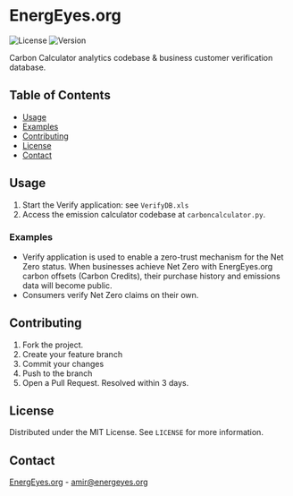 
# EnergEyes.org

![License](https://img.shields.io/badge/license-MIT-blue.svg)
![Version](https://img.shields.io/badge/version-1.0.0-green.svg)

Carbon Calculator analytics codebase & business customer verification database.

## Table of Contents

- [Usage](#usage)
- [Examples](#examples)
- [Contributing](#contributing)
- [License](#license)
- [Contact](#contact)

## Usage

1. Start the Verify application: see `VerifyDB.xls`
2. Access the emission calculator codebase at `carboncalculator.py`.

### Examples

- Verify application is used to enable a zero-trust mechanism for the Net Zero status.  When businesses achieve Net Zero with EnergEyes.org carbon offsets (Carbon Credits), their purchase history and emissions data will become public.
- Consumers verify Net Zero claims on their own.

## Contributing

1. Fork the project.
2. Create your feature branch
3. Commit your changes
4. Push to the branch
5. Open a Pull Request.  Resolved within 3 days.

## License

Distributed under the MIT License. See `LICENSE` for more information.

## Contact

[EnergEyes.org](https://energeyes.org) - amir@energeyes.org
